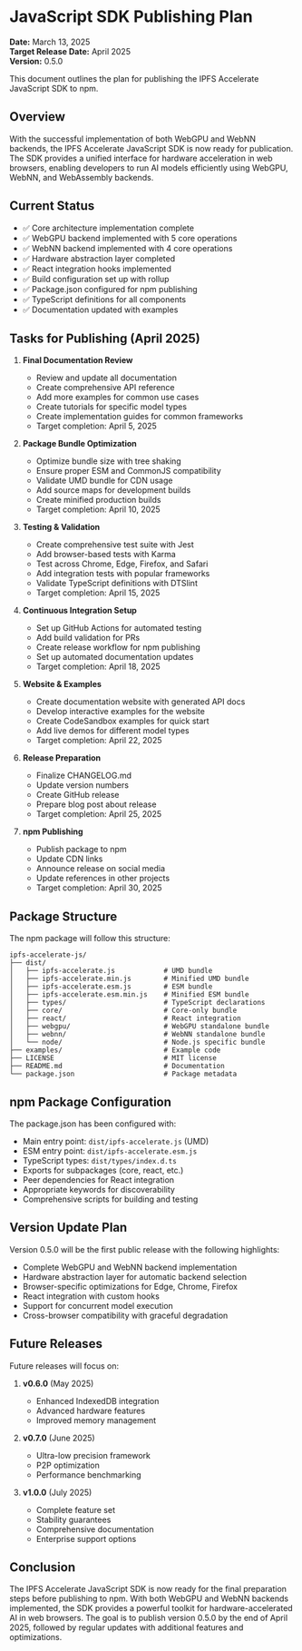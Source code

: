 # JavaScript SDK Publishing Plan

**Date:** March 13, 2025  
**Target Release Date:** April 2025  
**Version:** 0.5.0

This document outlines the plan for publishing the IPFS Accelerate JavaScript SDK to npm.

## Overview

With the successful implementation of both WebGPU and WebNN backends, the IPFS Accelerate JavaScript SDK is now ready for publication. The SDK provides a unified interface for hardware acceleration in web browsers, enabling developers to run AI models efficiently using WebGPU, WebNN, and WebAssembly backends.

## Current Status

- ✅ Core architecture implementation complete
- ✅ WebGPU backend implemented with 5 core operations
- ✅ WebNN backend implemented with 4 core operations
- ✅ Hardware abstraction layer completed
- ✅ React integration hooks implemented
- ✅ Build configuration set up with rollup
- ✅ Package.json configured for npm publishing
- ✅ TypeScript definitions for all components
- ✅ Documentation updated with examples

## Tasks for Publishing (April 2025)

1. **Final Documentation Review**
   - Review and update all documentation
   - Create comprehensive API reference
   - Add more examples for common use cases
   - Create tutorials for specific model types
   - Create implementation guides for common frameworks
   - Target completion: April 5, 2025

2. **Package Bundle Optimization**
   - Optimize bundle size with tree shaking
   - Ensure proper ESM and CommonJS compatibility
   - Validate UMD bundle for CDN usage
   - Add source maps for development builds
   - Create minified production builds
   - Target completion: April 10, 2025

3. **Testing & Validation**
   - Create comprehensive test suite with Jest
   - Add browser-based tests with Karma
   - Test across Chrome, Edge, Firefox, and Safari
   - Add integration tests with popular frameworks
   - Validate TypeScript definitions with DTSlint
   - Target completion: April 15, 2025

4. **Continuous Integration Setup**
   - Set up GitHub Actions for automated testing
   - Add build validation for PRs
   - Create release workflow for npm publishing
   - Set up automated documentation updates
   - Target completion: April 18, 2025

5. **Website & Examples**
   - Create documentation website with generated API docs
   - Develop interactive examples for the website
   - Create CodeSandbox examples for quick start
   - Add live demos for different model types
   - Target completion: April 22, 2025

6. **Release Preparation**
   - Finalize CHANGELOG.md
   - Update version numbers
   - Create GitHub release
   - Prepare blog post about release
   - Target completion: April 25, 2025

7. **npm Publishing**
   - Publish package to npm
   - Update CDN links
   - Announce release on social media
   - Update references in other projects
   - Target completion: April 30, 2025

## Package Structure

The npm package will follow this structure:

```
ipfs-accelerate-js/
├── dist/
│   ├── ipfs-accelerate.js            # UMD bundle
│   ├── ipfs-accelerate.min.js        # Minified UMD bundle
│   ├── ipfs-accelerate.esm.js        # ESM bundle
│   ├── ipfs-accelerate.esm.min.js    # Minified ESM bundle
│   ├── types/                        # TypeScript declarations
│   ├── core/                         # Core-only bundle
│   ├── react/                        # React integration
│   ├── webgpu/                       # WebGPU standalone bundle
│   ├── webnn/                        # WebNN standalone bundle
│   └── node/                         # Node.js specific bundle
├── examples/                         # Example code
├── LICENSE                           # MIT license
├── README.md                         # Documentation
└── package.json                      # Package metadata
```

## npm Package Configuration

The package.json has been configured with:

- Main entry point: `dist/ipfs-accelerate.js` (UMD)
- ESM entry point: `dist/ipfs-accelerate.esm.js`
- TypeScript types: `dist/types/index.d.ts`
- Exports for subpackages (core, react, etc.)
- Peer dependencies for React integration
- Appropriate keywords for discoverability
- Comprehensive scripts for building and testing

## Version Update Plan

Version 0.5.0 will be the first public release with the following highlights:

- Complete WebGPU and WebNN backend implementation
- Hardware abstraction layer for automatic backend selection
- Browser-specific optimizations for Edge, Chrome, Firefox
- React integration with custom hooks
- Support for concurrent model execution
- Cross-browser compatibility with graceful degradation

## Future Releases

Future releases will focus on:

1. **v0.6.0** (May 2025)
   - Enhanced IndexedDB integration
   - Advanced hardware features
   - Improved memory management

2. **v0.7.0** (June 2025)
   - Ultra-low precision framework
   - P2P optimization
   - Performance benchmarking

3. **v1.0.0** (July 2025)
   - Complete feature set
   - Stability guarantees
   - Comprehensive documentation
   - Enterprise support options

## Conclusion

The IPFS Accelerate JavaScript SDK is now ready for the final preparation steps before publishing to npm. With both WebGPU and WebNN backends implemented, the SDK provides a powerful toolkit for hardware-accelerated AI in web browsers. The goal is to publish version 0.5.0 by the end of April 2025, followed by regular updates with additional features and optimizations.